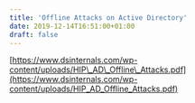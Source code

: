 ```yaml
---
title: 'Offline Attacks on Active Directory'
date: 2019-12-14T16:51:00+01:00
draft: false
---
```


[https://www.dsinternals.com/wp-content/uploads/HIP\_AD\_Offline\_Attacks.pdf](https://www.dsinternals.com/wp-content/uploads/HIP_AD_Offline_Attacks.pdf)